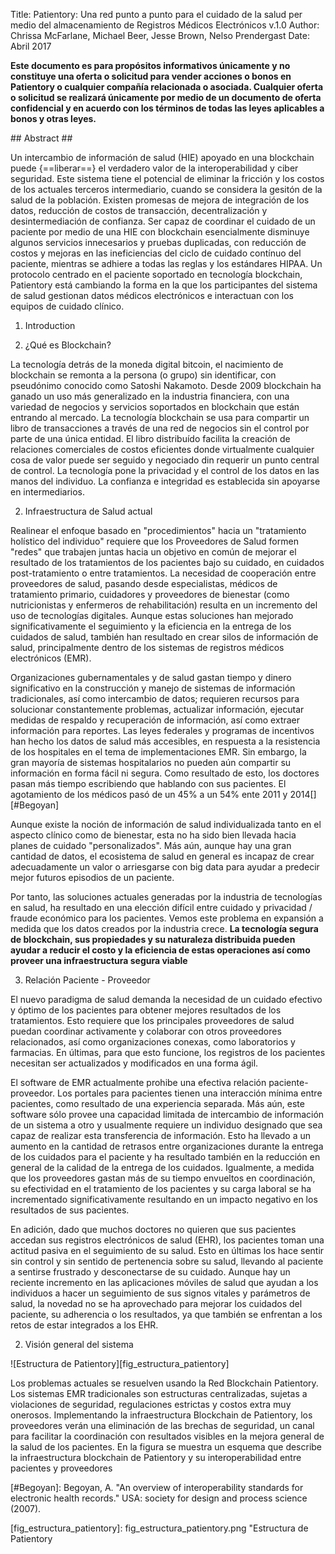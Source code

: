 Title:  Patientory: Una red punto a punto para el cuidado de la salud per medio del almacenamiento de Registros Médicos Electrónicos v.1.0
Author: Chrissa McFarlane, Michael Beer, Jesse Brown, Nelso Prendergast
Date:   Abril 2017

**Este documento es para propósitos informativos únicamente y no constituye una
oferta o solicitud para vender acciones o bonos en Patientory o cualquier
compañía relacionada o asociada. Cualquier oferta o solicitud se realizará
únicamente por medio de un documento de oferta confidencial y en acuerdo con los
términos de todas las leyes aplicables a bonos y otras leyes.**

## Abstract ##

Un intercambio de información de salud (HIE) apoyado en una blockchain puede
{==liberar==} el verdadero valor de la interoperabilidad y ciber seguridad. Este
sistema tiene el potencial de eliminar la fricción y los costos de los actuales terceros
intermediario, cuando se considera la gesitón de la salud de la población.
Existen promesas de mejora de integración de los datos, reducción de costos de
transacción, decentralización y desintermediación de confianza. Ser capaz de
coordinar el cuidado de un paciente por medio de una HIE con blockchain
esencialmente disminuye algunos servicios innecesarios y pruebas duplicadas, con
reducción de costos y mejoras en las ineficiencias del ciclo de cuidado contínuo
del paciente, mientras se adhiere a todas las reglas y los estándares HIPAA. Un
protocolo centrado en el paciente soportado en tecnología blockchain, Patientory
está cambiando la forma en la que los participantes del sistema de salud
gestionan datos médicos electrónicos e interactuan con los equipos de cuidado
clínico.


1. Introduction

  1. ¿Qué es Blockchain?
  
  La tecnología detrás de la moneda digital bitcoin, el nacimiento de blockchain
  se remonta a la persona (o grupo) sin identificar, con pseudónimo conocido como
  Satoshi Nakamoto. Desde 2009 blockchain ha ganado un uso más generalizado en la
  industria financiera, con una variedad de negocios y servicios soportados en blockchain que
  están entrando al mercado. La tecnología blockchain se usa para compartir un
  libro de transacciones a través de una red de negocios sin el control por parte
  de una única entidad. El libro distribuído facilita la creación de relaciones
  comerciales de costos eficientes donde virtualmente cualquier cosa de valor
  puede ser seguido y negociado din requerir un punto central de control. La
  tecnología pone la privacidad y el control de los datos en las manos del
  individuo. La confianza e integridad es establecida sin apoyarse en
  intermediarios.

  2. Infraestructura de Salud actual
  
  Realinear el enfoque basado en "procedimientos" hacia un "tratamiento
  holístico del individuo" requiere que los Proveedores de Salud formen "redes"
  que trabajen juntas hacia un objetivo en común de mejorar el resultado de los
  tratamientos de los pacientes bajo su cuidado, en cuidados post-tratamiento o
  entre tratamientos. La necesidad de cooperación entre proveedores de salud,
  pasando desde especialistas, médicos de tratamiento primario, cuidadores y
  proveedores de bienestar (como nutricionistas y enfermeros de rehabilitación)
  resulta en un incremento del uso de tecnologías digitales. Aunque estas
  soluciones han mejorado significativamente el seguimiento y la eficiencia en
  la entrega de los cuidados de salud, también han resultado en crear silos de
  información de salud, principalmente dentro de los sistemas de registros
  médicos electrónicos (EMR).

  Organizaciones gubernamentales y de salud gastan tiempo y dinero significativo
  en la construcción y manejo de sistemas de información tradicionales, así como
  intercambio de datos; requieren recursos para solucionar constantemente
  problemas, actualizar información, ejecutar medidas de respaldo y recuperación
  de información, así como extraer información para reportes.
  Las leyes federales y programas de incentivos han hecho los datos de salud más
  accesibles, en respuesta a la resistencia de los hospitales en el tema de
  implementaciones EMR. Sin embargo, la gran mayoría de sistemas hospitalarios
  no pueden aún compartir su información en forma fácil ni segura. Como
  resultado de esto, los doctores pasan más tiempo escribiendo que hablando con
  sus pacientes. El agotamiento de los médicos pasó de un 45% a un 54% ente 2011
  y 2014[][#Begoyan]

  Aunque existe la noción de información de salud individualizada tanto en el
  aspecto clínico como de bienestar, esta no ha sido bien llevada hacia planes
  de cuidado "personalizados". Más aún, aunque hay una gran cantidad de datos,
  el ecosistema de salud en general es incapaz de crear adecuadamente un valor o
  arriesgarse con big data para ayudar a predecir mejor futuros episodios de un
  paciente.

  Por tanto, las soluciones actuales generadas por la industria de tecnologías
  en salud, ha resultado en una elección difícil entre cuidado y privacidad /
  fraude económico para los pacientes. Vemos este problema en expansión a medida
  que los datos creados por la industria crece. **La tecnología segura de
  blockchain, sus propiedades y su naturaleza distribuida pueden ayudar a
  reducir el costo y la eficiencia de estas operaciones así como proveer una
  infraestructura segura viable**

  3. Relación Paciente - Proveedor

  El nuevo paradigma de salud demanda la necesidad de un cuidado efectivo y
  óptimo de los pacientes para obtener mejores resultados de los tratamientos.
  Esto requiere que los principales proveedores de salud puedan coordinar
  activamente y colaborar con otros proveedores relacionados, así como
  organizaciones conexas, como laboratorios y farmacias. En últimas, para que
  esto funcione, los registros de los pacientes necesitan ser actualizados y
  modificados en una forma ágil.

  El software de EMR actualmente prohibe una efectiva relación
  paciente-proveedor. Los portales para pacientes tienen una interacción mínima
  entre pacientes, como resultado de una experiencia separada. Más aún, este
  software sólo provee una capacidad limitada de intercambio de información de
  un sistema a otro y usualmente requiere un individuo designado que sea capaz
  de realizar esta transferencia de información. Esto ha llevado a un aumento en
  la cantidad de retrasos entre organizaciones durante la entrega de los
  cuidados para el paciente y ha resultado también en la reducción en general de
  la calidad de la entrega de los cuidados. Igualmente, a medida que los
  proveedores gastan más de su tiempo envueltos en coordinación, su efectividad
  en el tratamiento de los pacientes y su carga laboral se ha incrementado
  significativamente resultando en un impacto negativo en los resultados de sus
  pacientes.

  En adición, dado que muchos doctores no quieren que sus pacientes accedan sus
  registros electrónicos de salud (EHR), los pacientes toman una actitud pasiva
  en el seguimiento de su salud. Esto en últimas los hace sentir sin control y
  sin sentido de pertenencia sobre su salud, llevando al paciente a sentirse
  frustrado y desconectarse de su cuidado. Aunque hay un reciente incremento en
  las aplicaciones móviles de salud que ayudan a los individuos a hacer un
  seguimiento de sus signos vitales y parámetros de salud, la novedad no se ha
  aprovechado para mejorar los cuidados del paciente, su adherencia o los
  resultados, ya que también se enfrentan a los retos de estar integrados a los
  EHR.

2. Visión general del sistema

![Estructura de Patientory][fig_estructura_patientory]

Los problemas actuales se resuelven usando la Red Blockchain Patientory. Los
sistemas EMR tradicionales son estructuras centralizadas, sujetas a violaciones
de seguridad, regulaciones estrictas y costos extra muy onerosos. Implementando
la infraestructura Blockchain de Patientory, los proveedores verán una
eliminación de las brechas de seguridad, un canal para facilitar la coordinación
con resultados visibles en la mejora general de la salud de los pacientes. En la
figura se muestra un esquema que describe la infraestructura blockchain de
Patientory y su interoperabilidad entre pacientes y proveedores



[#Begoyan]: Begoyan, A. "An overview of interoperability standards for electronic health records." USA: society for design and process science (2007).

[fig_estructura_patientory]: fig_estructura_patientory.png "Estructura de
Patientory
